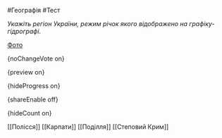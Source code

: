 #Географія #Тест

*Укажіть регіон України, режим річок якого відображено на графіку-гідрографі.*

[Фото](https://zno.osvita.ua//doc/images/znotest/51/5184/20__1_.jpg)

{noChangeVote on}

{preview on}

{hideProgress on}

{shareEnable off}

{hideCount on}

[[Полісся]]
[[Карпати]]
[[Поділля]]
[[Степовий Крим]]

